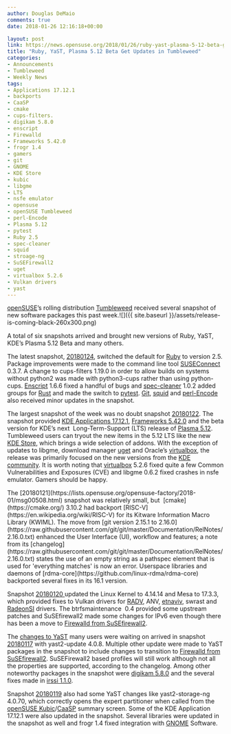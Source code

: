 ```yaml
---
author: Douglas DeMaio
comments: true
date: 2018-01-26 12:16:18+00:00

layout: post
link: https://news.opensuse.org/2018/01/26/ruby-yast-plasma-5-12-beta-get-updates-in-tumbleweed/
title: "Ruby, YaST, Plasma 5.12 Beta Get Updates in Tumbleweed"
categories:
- Announcements
- Tumbleweed
- Weekly News
tags:
- Applications 17.12.1
- backports
- CaaSP
- cmake
- cups-filters.
- digikam 5.8.0
- enscript
- Firewalld
- Frameworks 5.42.0
- frogr 1.4
- gamers
- git
- GNOME
- KDE Store
- kubic
- libgme
- LTS
- nsfe emulator
- opensuse
- openSUSE Tumbleweed
- perl-Encode
- Plasma 5.12
- pytest
- Ruby 2.5
- spec-cleaner
- squid
- stroage-ng
- SuSEFirewall2
- uget
- virtualbox 5.2.6
- Vulkan drivers
- yast
---
```

[openSUSE](https://www.opensuse.org/)’s rolling distribution [Tumbleweed](https://en.opensuse.org/Portal:Tumbleweed) received several snapshot of new software packages this past week.![]({{ site.baseurl }}/assets/release-is-coming-black-260x300.png)

A total of six snapshots arrived and brought new versions of Ruby, YaST, KDE’s Plasma 5.12 Beta and many others.

The latest snapshot, [20180124](https://lists.opensuse.org/opensuse-factory/2018-01/msg00590.html), switched the default for [Ruby](https://www.ruby-lang.org/) to version 2.5. Package improvements were made to the command line tool [SUSEConnect](https://github.com/SUSE/connect) 0.3.7. A change to cups-filters 1.19.0 in order to allow builds on systems without python2 was made with python3-cups rather than using python-cups. [Enscript](https://www.gnu.org/software/enscript/) 1.6.6 fixed a handful of bugs and [spec-cleaner](https://github.com/openSUSE/spec-cleaner) 1.0.2 added groups for [Rust](https://www.rust-lang.org/) and made the switch to [pytest](https://github.com/pytest-dev/pytest). [Git](https://github.com/git), [squid](http://www.squid-cache.org/) and [perl-Encode](https://perldoc.perl.org/Encode.html) also received minor updates in the snapshot.

The largest snapshot of the week was no doubt snapshot [20180122](https://lists.opensuse.org/opensuse-factory/2018-01/msg00558.html). The snapshot provided [KDE Applications 17.12.1](https://www.kde.org/announcements/announce-applications-17.12.1.php), [Frameworks 5.42.0](https://www.kde.org/announcements/kde-frameworks-5.42.0.php) and the beta version for KDE’s next  Long-Term-Support (LTS) release of [Plasma 5.12](https://www.kde.org/announcements/plasma-5.11.95.php). Tumbleweed users can tryout the new items in the 5.12 LTS like the new[ KDE Store](http://store.kde.org), which brings a wide selection of addons. With the exception of updates to libgme, download manager [uget](http://ugetdm.com/) and Oracle’s [virtualbox](https://www.virtualbox.org/), the release was primarily focused on the new versions from the [KDE community](https://www.kde.org/community/). It is worth noting that [virtualbox](https://www.virtualbox.org/) 5.2.6 fixed quite a few Common Vulnerabilities and Exposures (CVE) and libgme 0.6.2 fixed crashes in nsfe emulator. Gamers should be happy.

<!-- more -->The [20180121](https://lists.opensuse.org/opensuse-factory/2018-01/msg00508.html) snapshot was relatively small, but  [cmake](https://cmake.org/) 3.10.2 had backport [RISC-V](https://en.wikipedia.org/wiki/RISC-V) for its Kitware Information Macro Library (KWIML). The move from [git version 2.15.1 to 2.16.0](https://raw.githubusercontent.com/git/git/master/Documentation/RelNotes/2.16.0.txt) enhanced the User Interface (UI), workflow and features; a note from its [changelog](https://raw.githubusercontent.com/git/git/master/Documentation/RelNotes/2.16.0.txt) states the use of an empty string as a pathspec element that is used for 'everything matches' is now an error. Userspace libraries and daemons of [rdma-core](https://github.com/linux-rdma/rdma-core) backported several fixes in its 16.1 version.

Snapshot [20180120 ](https://lists.opensuse.org/opensuse-factory/2018-01/msg00429.html)updated the Linux Kernel to 4.14.14 and Mesa to 17.3.3, which provided fixes to Vulkan drivers for [RADV](https://github.com/airlied/mesa/tree/semi-interesting/src/amd/vulkan), ANV, [etnaviv](https://github.com/etnaviv), swrast and [RadeonSI](https://www.x.org/wiki/RadeonFeature/) drivers. The btrfsmaintenance  0.4 provided some upstream patches and SuSEfirewall2 made some changes for IPv6 even though there has been a move to [Firewalld from SuSEfirewall2](https://forums.opensuse.org/showthread.php/529290-can-anyone-provide-a-clear-overview-of-the-move-to-firewalld?highlight=firewalld).

The [changes to YaST](https://news.opensuse.org/2018/01/09/future-tumbleweed-snapshot-to-bring-yast-changes/) many users were waiting on arrived in snapshot [20180117](https://lists.opensuse.org/opensuse-factory/2018-01/msg00382.html) with yast2-update 4.0.8. Multiple other update were made to YaST packages in the snapshot to include changes to transition to [Firewalld from SuSEfirewall2](https://forums.opensuse.org/showthread.php/529290-can-anyone-provide-a-clear-overview-of-the-move-to-firewalld?highlight=firewalld). SuSEFirewall2 based profiles will still work although not all the properties are supported, according to the changelog. Among other noteworthy packages in the snapshot were [digikam 5.8.0](https://digikam.org/news/2018-01-14-5.8.0_release_announcement/) and the several fixes made in [irssi 1.1.0](https://irssi.org/2018/01/15/irssi-1.1.0-released/).

Snapshot [20180119](https://lists.opensuse.org/opensuse-factory/2018-01/msg00395.html) also had some YaST changes like yast2-storage-ng 4.0.70, which correctly opens the expert partitioner when called from the [openSUSE Kubic](https://news.opensuse.org/2017/05/29/introducing-kubic-project-a-new-open-source-project/)/[CaaSP](https://www.suse.com/releasenotes/x86_64/SUSE-CAASP/2.0/) summary screen. Some of the KDE Application 17.12.1 were also updated in the snapshot. Several libraries were updated in the snapshot as well and frogr 1.4 fixed integration with [GNOME](https://www.gnome.org/) Software.		
